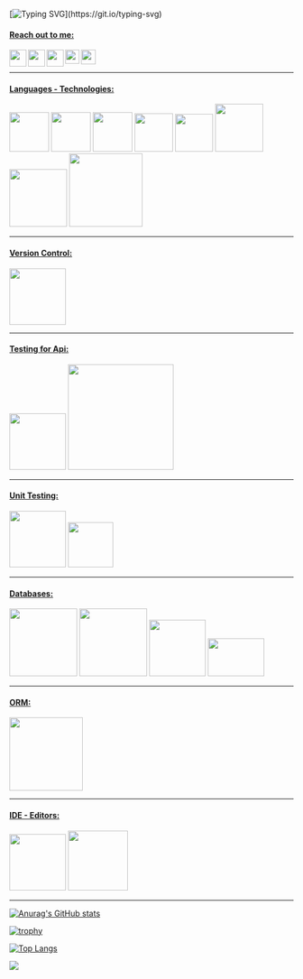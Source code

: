 
[![Typing SVG](https://readme-typing-svg.herokuapp.com?color=%2336BCF7&lines=Hi!;+Welcome...;)](https://git.io/typing-svg)

#### <u>Reach out to me:</u> ####
<!-- [<img width="22" align="left" src="https://unpkg.com/simple-icons@v5/icons/github.svg"/>][Github]-->
[<img width="30" align="left" src="https://img.icons8.com/nolan/344/github.png"/>][Github]
[<img width="30" align="left" src="https://img.icons8.com/color/344/linkedin.png"/>][Linkedin]
[<img width="30" align="left" src="https://img.icons8.com/color-glass/344/medium-logo.png"/>][Medium]
[<img width="25" align="left" src="https://upload.wikimedia.org/wikipedia/commons/thumb/e/ef/Stack_Overflow_icon.svg/800px-Stack_Overflow_icon.svg.png"/>][Stackoverflow]
[<img width="26" src="https://cdn4.iconfinder.com/data/icons/logos-and-brands/512/160_Hackerrank_logo_logos-512.png" />][HackerRank]

<hr>


#### <u>Languages - Technologies:</u> ####
<span><img src="https://cdn.blob.lionpham.com/uploads/2016/08/c-Sharp.png" width="70">
<img src="http://upload.turkcewiki.org/wikipedia/commons/thumb/7/7d/Microsoft_.NET_logo.svg/640px-Microsoft_.NET_logo.svg.png" width="70">
<img src="https://www.htmlgoodies.com/wp-content/uploads/2021/08/TypeScript.png" width="70"></span>
<img src="https://cdn4.iconfinder.com/data/icons/social-media-logos-6/512/96-html5-256.png" width="68">
<img src="https://cdn1.iconfinder.com/data/icons/logotypes/32/badge-css-3-256.png" width="67">
<img src="https://www.bycmedia.com/blog/images/upload/3739152102020.png" width="85"></span>
<img src="https://www.rswebsols.com/wp-content/uploads/2020/03/jquery.jpg" width="102">
<img src="https://cdn.searchenginejournal.com/wp-content/uploads/2019/04/the-seo-guide-to-angular-1520x800.png" width="130">




<hr>

#### <u>Version Control:</u> ####
<img src="https://encrypted-tbn0.gstatic.com/images?q=tbn:ANd9GcTG6PGHGgv_2kMZGSCeG__xAlGvphSeMN0_Zc5Wn-lEvguC8ognZL_Wbc9lsA8bQm8hRtk&usqp=CAU" width="100">

<hr>

#### <u>Testing for Api:</u> ####
<span><img src="https://www.luisllamas.es/wp-content/uploads/2017/10/postman-logo.png" width="100">
<img src="https://koraypeker.com/wp-content/uploads/2019/02/swagger_logo.png" width="187"></span>


<hr>

#### <u>Unit Testing:</u> ####
<span><img src="https://minhphien.com/wp-content/uploads/2021/02/8-XUnit.png" width="100">
<img src="https://encrypted-tbn0.gstatic.com/images?q=tbn:ANd9GcRaPyqzvoZ4jCT522uxupsna8GkrXWjVzvUCA&usqp=CAU" width="80"></span>


<hr>



#### <u>Databases:</u> ####
<span><img src="https://dataera.com.tr/wp-content/uploads/2018/07/mssql-logo-1-820x450.jpg" width="120">
<img src="https://webapp.io/blog/content/images/2019/11/postgres.png" width="120">
<img src="https://i.ibb.co/bzZKwJ8/sqlite.png" width="100"></span>
<img src="https://www.siberdinc.com/wp-content/uploads/2020/11/Microsoft-Azure.png" width="100" height="67"></span>





<hr>

#### <u>ORM:</u> ####
<span><img src="https://miro.medium.com/max/591/1*19hDux91qpoShfe7tXE5xg.png" width="130"></span>



<hr>

#### <u>IDE - Editors:</u> ####
<span><img src="https://www.wizcase.com/wp-content/uploads/2021/05/visual-studio-logo.jpeg" width="100">
<img src="https://miro.medium.com/max/720/0*JQ3INI7sdhkF1T3R.png" width="106"></span>

<hr>

[![Anurag's GitHub stats](https://github-readme-stats.vercel.app/api?username=oznakdn)](https://github.com/anuraghazra/github-readme-stats)

[![trophy](https://github-profile-trophy.vercel.app/?username=oznakdn)](https://github.com/ryo-ma/github-profile-trophy)


[![Top Langs](https://github-readme-stats.vercel.app/api/top-langs/?username=oznakdn&layout=compact)](https://github.com/anuraghazra/github-readme-stats)

![](https://komarev.com/ghpvc/?username=oznakdn&color=green)






[Github]:https://github.com/oznakdn
[Linkedin]:https://www.linkedin.com/in/ozan-l%C3%BCtf%C3%BC-akaydin/
[Medium]:https://medium.com/@ozanakaydin
[Stackoverflow]:https://stackoverflow.com/users/15339231/ozanakdn
[HackerRank]:https://www.hackerrank.com/ozanakaydin
[CodeWars]:https://coderbyte.com/profile/oznakdn



